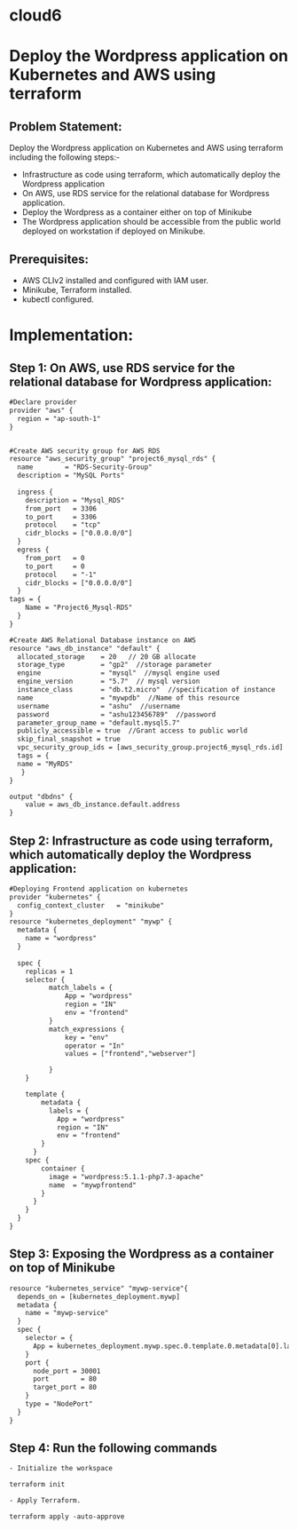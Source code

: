 # cloud6
# Deploy the Wordpress application on Kubernetes and AWS using terraform

## Problem Statement:
Deploy the Wordpress application on Kubernetes and AWS using terraform including the following steps:-

- Infrastructure as code using terraform, which automatically deploy the Wordpress application
- On AWS, use RDS service for the relational database for Wordpress application.
- Deploy the Wordpress as a container either on top of Minikube 
- The Wordpress application should be accessible from the public world deployed on workstation if deployed on Minikube.

## Prerequisites:
- AWS CLIv2 installed and configured with IAM user.
- Minikube, Terraform installed.
- kubectl configured.

# Implementation:

## Step 1: On AWS, use RDS service for the relational database for Wordpress application:

```html
#Declare provider
provider "aws" {
  region = "ap-south-1"
}


#Create AWS security group for AWS RDS
resource "aws_security_group" "project6_mysql_rds" {
  name        = "RDS-Security-Group"
  description = "MySQL Ports"
 
  ingress {
    description = "Mysql_RDS"
    from_port   = 3306
    to_port     = 3306
    protocol    = "tcp"
    cidr_blocks = ["0.0.0.0/0"]
  }
  egress {
    from_port   = 0
    to_port     = 0
    protocol    = "-1"
    cidr_blocks = ["0.0.0.0/0"]
  }
tags = {
    Name = "Project6_Mysql-RDS"
  }
}

#Create AWS Relational Database instance on AWS 
resource "aws_db_instance" "default" {
  allocated_storage    = 20   // 20 GB allocate 
  storage_type         = "gp2"  //storage parameter
  engine               = "mysql"  //mysql engine used 
  engine_version       = "5.7"  // mysql version
  instance_class       = "db.t2.micro"  //specification of instance
  name                 = "mywpdb"  //Name of this resource
  username             = "ashu"  //username
  password             = "ashu123456789"  //password
  parameter_group_name = "default.mysql5.7"
  publicly_accessible = true  //Grant access to public world
  skip_final_snapshot = true
  vpc_security_group_ids = [aws_security_group.project6_mysql_rds.id]
  tags = {
  name = "MyRDS"
   }
}

output "dbdns" {
    value = aws_db_instance.default.address
} 
```

## Step 2: Infrastructure as code using terraform, which automatically deploy the Wordpress application:

```html
#Deploying Frontend application on kubernetes
provider "kubernetes" {
  config_context_cluster   = "minikube"
}
resource "kubernetes_deployment" "mywp" {
  metadata {
    name = "wordpress"
  }
    
  spec {
    replicas = 1
    selector {
          match_labels = {
              App = "wordpress"
              region = "IN"
              env = "frontend"
          }
          match_expressions {
              key = "env"
              operator = "In"
              values = ["frontend","webserver"]

          }
    } 

    template {
        metadata {
          labels = {
            App = "wordpress"
            region = "IN"
            env = "frontend"
        }
      }
    spec {
        container {
          image = "wordpress:5.1.1-php7.3-apache"
          name  = "mywpfrontend"
        }
      }
    }
  }
}
```

## Step 3: Exposing the Wordpress as a container on top of Minikube 

```html
resource "kubernetes_service" "mywp-service"{
  depends_on = [kubernetes_deployment.mywp]
  metadata {
    name = "mywp-service"
  }
  spec {
    selector = {
      App = kubernetes_deployment.mywp.spec.0.template.0.metadata[0].labels.App
    }
    port {
      node_port = 30001
      port        = 80
      target_port = 80
    }
    type = "NodePort"
  }
}
```

## Step 4: Run the following commands
``` html
- Initialize the workspace 

terraform init

- Apply Terraform.

terraform apply -auto-approve

```
